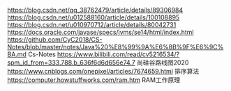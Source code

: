https://blog.csdn.net/qq_38762479/article/details/89306984
https://blog.csdn.net/u012588160/article/details/100108895
https://blog.csdn.net/u010970712/article/details/80042731
https://docs.oracle.com/javase/specs/jvms/se14/html/index.html
https://github.com/CyC2018/CS-Notes/blob/master/notes/Java%20%E8%99%9A%E6%8B%9F%E6%9C%BA.md Cs-Notes
https://www.bilibili.com/read/cv5216534/?spm_id_from=333.788.b_636f6d6d656e74.7 尚硅谷路线图2020
https://www.cnblogs.com/onepixel/articles/7674659.html 排序算法 
https://computer.howstuffworks.com/ram.htm RAM工作原理